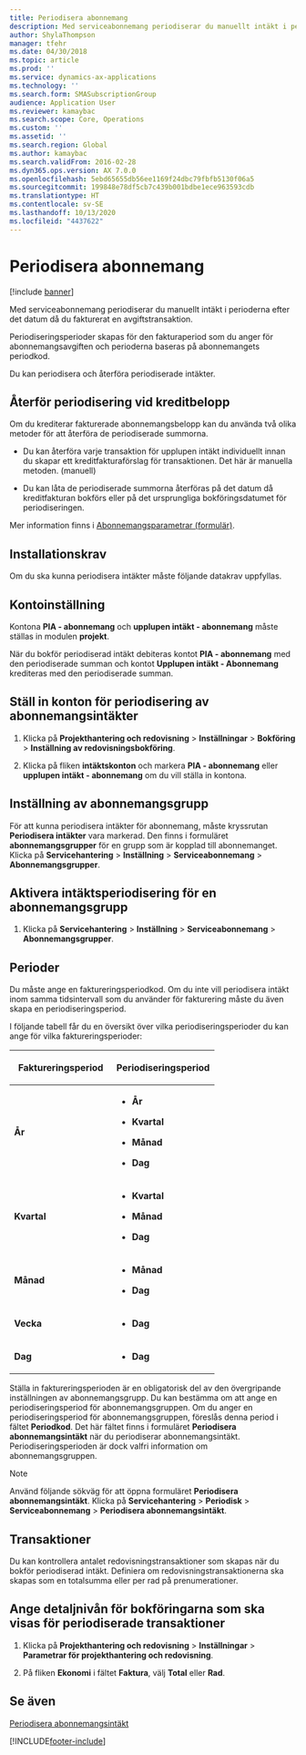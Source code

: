 ```yaml
---
title: Periodisera abonnemang
description: Med serviceabonnemang periodiserar du manuellt intäkt i perioderna efter det datum då du fakturerat en avgiftstransaktion.
author: ShylaThompson
manager: tfehr
ms.date: 04/30/2018
ms.topic: article
ms.prod: ''
ms.service: dynamics-ax-applications
ms.technology: ''
ms.search.form: SMASubscriptionGroup
audience: Application User
ms.reviewer: kamaybac
ms.search.scope: Core, Operations
ms.custom: ''
ms.assetid: ''
ms.search.region: Global
ms.author: kamaybac
ms.search.validFrom: 2016-02-28
ms.dyn365.ops.version: AX 7.0.0
ms.openlocfilehash: 5ebd65655db56ee1169f24dbc79fbfb5130f06a5
ms.sourcegitcommit: 199848e78df5cb7c439b001bdbe1ece963593cdb
ms.translationtype: HT
ms.contentlocale: sv-SE
ms.lasthandoff: 10/13/2020
ms.locfileid: "4437622"
---
```

# <a name="accruing-subscriptions"></a>Periodisera abonnemang 

[!include [banner](../includes/banner.md)]


Med serviceabonnemang periodiserar du manuellt intäkt i perioderna efter det datum då du fakturerat en avgiftstransaktion.

Periodiseringsperioder skapas för den fakturaperiod som du anger för abonnemangsavgiften och perioderna baseras på abonnemangets periodkod.

Du kan periodisera och återföra periodiserade intäkter.

## <a name="reverse-accruals-of-credit-amounts"></a>Återför periodisering vid kreditbelopp

Om du krediterar fakturerade abonnemangsbelopp kan du använda två olika metoder för att återföra de periodiserade summorna.

  - Du kan återföra varje transaktion för upplupen intäkt individuellt innan du skapar ett kreditfakturaförslag för transaktionen. Det här är manuella metoden. (manuell)

  - Du kan låta de periodiserade summorna återföras på det datum då kreditfakturan bokförs eller på det ursprungliga bokföringsdatumet för periodiseringen.

Mer information finns i [Abonnemangsparametrar (formulär)](https://technet.microsoft.com/library/aa619615.aspx).

## <a name="setup-requirements"></a>Installationskrav

Om du ska kunna periodisera intäkter måste följande datakrav uppfyllas.

## <a name="account-setup"></a>Kontoinställning

Kontona **PIA - abonnemang** och **upplupen intäkt - abonnemang** måste ställas in modulen **projekt**.

När du bokför periodiserad intäkt debiteras kontot **PIA - abonnemang** med den periodiserade summan och kontot **Upplupen intäkt - Abonnemang** krediteras med den periodiserade summan.

## <a name="set-up-accounts-for-accrual-of-subscription-revenue"></a>Ställ in konton för periodisering av abonnemangsintäkter

1.  Klicka på **Projekthantering och redovisning** \> **Inställningar** \> **Bokföring** \> **Inställning av redovisningsbokföring**.

2.  Klicka på fliken **intäktskonton** och markera **PIA - abonnemang** eller **upplupen intäkt - abonnemang** om du vill ställa in kontona.

## <a name="subscription-group-setup"></a>Inställning av abonnemangsgrupp

För att kunna periodisera intäkter för abonnemang, måste kryssrutan **Periodisera intäkter** vara markerad. Den finns i formuläret **abonnemangsgrupper** för en grupp som är kopplad till abonnemanget. Klicka på **Servicehantering** \> **Inställning** \> **Serviceabonnemang** \> **Abonnemangsgrupper**.

## <a name="enable-revenue-accrual-on-a-subscription-group"></a>Aktivera intäktsperiodisering för en abonnemangsgrupp

1.  Klicka på **Servicehantering** \> **Inställning** \> **Serviceabonnemang** \> **Abonnemangsgrupper**.

## <a name="periods"></a>Perioder

Du måste ange en faktureringsperiodkod. Om du inte vill periodisera intäkt inom samma tidsintervall som du använder för fakturering måste du även skapa en periodiseringsperiod.

I följande tabell får du en översikt över vilka periodiseringsperioder du kan ange för vilka faktureringsperioder:

<table>
<colgroup>
<col style="width: 50%" />
<col style="width: 50%" />
</colgroup>
<thead>
<tr class="header">
<th><p>Faktureringsperiod</p></th>
<th><p>Periodiseringsperiod</p></th>
</tr>
</thead>
<tbody>
<tr class="odd">
<td><p><strong>År</strong></p></td>
<td><ul>
<li><p><strong>År</strong></p></li>
<li><p><strong>Kvartal</strong></p></li>
<li><p><strong>Månad</strong></p></li>
<li><p><strong>Dag</strong></p></li>
</ul></td>
</tr>
<tr class="even">
<td><p><strong>Kvartal</strong></p></td>
<td><ul>
<li><p><strong>Kvartal</strong></p></li>
<li><p><strong>Månad</strong></p></li>
<li><p><strong>Dag</strong></p></li>
</ul></td>
</tr>
<tr class="odd">
<td><p><strong>Månad</strong></p></td>
<td><ul>
<li><p><strong>Månad</strong></p></li>
<li><p><strong>Dag</strong></p></li>
</ul></td>
</tr>
<tr class="even">
<td><p><strong>Vecka</strong></p></td>
<td><ul>
<li><p><strong>Dag</strong></p></li>
</ul></td>
</tr>
<tr class="odd">
<td><p><strong>Dag</strong></p></td>
<td><ul>
<li><p><strong>Dag</strong></p></li>
</ul></td>
</tr>
</tbody>
</table>

Ställa in faktureringsperioden är en obligatorisk del av den övergripande inställningen av abonnemangsgrupp. Du kan bestämma om att ange en periodiseringsperiod för abonnemangsgruppen. Om du anger en periodiseringsperiod för abonnemangsgruppen, föreslås denna period i fältet **Periodkod**. Det här fältet finns i formuläret **Periodisera abonnemangsintäkt** när du periodiserar abonnemangsintäkt. Periodiseringsperioden är dock valfri information om abonnemangsgruppen.


> [!NOTE]
> <P>Använd följande sökväg för att öppna formuläret <STRONG>Periodisera abonnemangsintäkt</STRONG>. Klicka på <STRONG>Servicehantering</STRONG> &gt; <STRONG>Periodisk</STRONG> &gt; <STRONG>Serviceabonnemang</STRONG> &gt; <STRONG>Periodisera abonnemangsintäkt</STRONG>.</P>


## <a name="transactions"></a>Transaktioner

Du kan kontrollera antalet redovisningstransaktioner som skapas när du bokför periodiserad intäkt. Definiera om redovisningstransaktionerna ska skapas som en totalsumma eller per rad på prenumerationer.

## <a name="specify-the-level-of-posting-details-to-display-for-accrued-transactions"></a>Ange detaljnivån för bokföringarna som ska visas för periodiserade transaktioner

1.  Klicka på **Projekthantering och redovisning** \> **Inställningar** \> **Parametrar för projekthantering och redovisning**.

2.  På fliken **Ekonomi** i fältet **Faktura**, välj **Total** eller **Rad**.


## <a name="see-also"></a>Se även

[Periodisera abonnemangsintäkt](accrue-subscription-revenue.md)

  




[!INCLUDE[footer-include](../../includes/footer-banner.md)]